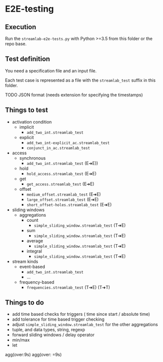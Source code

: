 # E2E-testing

## Execution

Run the `streamlab-e2e-tests.py` with Python >=3.5 from this folder or the repo base.



## Test definition

You need a specification file and an input file.

Each test case is represented as a file with the `streamlab_test` suffix in this folder.

TODO
JSON format (needs extension for specifying the timestamps)

## Things to test

- activation condition
    - implicit
        - `add_two_int.streamlab_test`
    - explicit
        - `add_two_int-explicit_ac.streamlab_test`
        - `conjunct_in_ac.streamlab_test`
- access
    - synchronous
        - `add_two_int.streamlab_test` (E➜E))
    - hold
        - `hold_access.streamlab_test` (E➜E)
    - get
        - `get_access.streamlab_test` (E➜E)
    - offset
        - `medium_offset.streamlab_test` (E➜E)
        - `large_offset.streamlab_test` (E➜E)
        - `short_offset-holes.streamlab_test` (E➜E)
- sliding windows
    - aggregations
        - count
            - `simple_sliding_window.streamlab_test` (T➜E)
        - sum
            - `simple_sliding_window.streamlab_test` (T➜E)
        - average
            - `simple_sliding_window.streamlab_test` (T➜E)
        - integral
            - `simple_sliding_window.streamlab_test` (T➜E)
- stream kinds
    - event-based
        - `add_two_int.streamlab_test`
        - ...
    - frequency-based
        - `frequencies.streamlab_test` (T➜E) (T➜T)

## Things to do

- add time based checks for triggers ( time since start / absolute time)
- add tolerance for time based trigger checking
- adjust `simple_sliding_window.streamlab_test` for the other aggregations
- tuple, and data types, string, regexp
- forward sliding windows / delay operator
- min/max
- let

agg(over:9s) agg(over: =9s)
